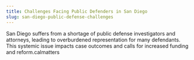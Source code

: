 ```yaml
---
title: Challenges Facing Public Defenders in San Diego
slug: san-diego-public-defense-challenges
---
```


San Diego suffers from a shortage of public defense investigators and attorneys, leading to overburdened representation for many defendants. This systemic issue impacts case outcomes and calls for increased funding and reform.calmatters